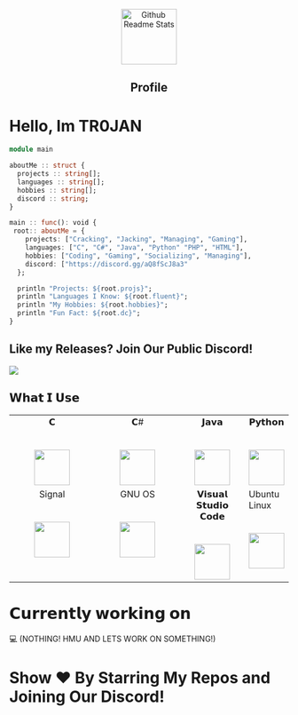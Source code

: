 <p align="center">
 <img width="100px" src="https://res.cloudinary.com/anuraghazra/image/upload/v1594908242/logo_ccswme.svg" align="center" alt="Github Readme Stats" />
 <h2 align="center">Profile</h2>
</p>

# Hello, Im TR0JAN


```julia
module main

aboutMe :: struct {
  projects :: string[];
  languages :: string[];
  hobbies :: string[];
  discord :: string;
}

main :: func(): void {
 root:: aboutMe = {
    projects: ["Cracking", "Jacking", "Managing", "Gaming"],
    languages: ["C", "C#", "Java", "Python" "PHP", "HTML"],
    hobbies: ["Coding", "Gaming", "Socializing", "Managing"],
    discord: ["https://discord.gg/aQ8fScJ8a3"
  };

  println "Projects: ${root.projs}";
  println "Languages I Know: ${root.fluent}";
  println "My Hobbies: ${root.hobbies}";
  println "Fun Fact: ${root.dc}";
}
```
## Like my Releases? Join Our Public Discord!
[<img src="https://img.shields.io/discord/875150796843515915?color=9cf&label=discord&logo=discord&logoColor=blue&style=for-the-badge">](https://discord.com/invite/kTFEdvJUkJ)




## 𝗪𝗵𝗮𝘁 𝗜 𝗨𝘀𝗲

<table>
  <tbody>
    <tr valign="top">
      <td width="25%" align="center">
        <span>𝗖</span><br><br><br>
        <img height="64px" src="https://cdn.svgporn.com/logos/c.svg">
      </td>
      <td width="25%" align="center">
        <span>𝗖#</span><br><br><br>
        <img height="64px" src="https://cdn.svgporn.com/logos/c-sharp.svg">
      </td>
      <td width="25%" align="center">
        <span>𝗝𝗮𝘃𝗮</span><br><br><br>
        <img height="64px" src="https://cdn.svgporn.com/logos/java.svg">
      </td>
      <td width="25%" align="center">
        <span>𝗣𝘆𝘁𝗵𝗼𝗻</span><br><br><br>
        <img height="64px" src="https://cdn.svgporn.com/logos/python.svg">
      </td>
    </tr>
    <tr valign="top">
      <td width="35%" align="center">
        <span>Signal</span><br><br><br>
        <img height="64px" src="https://cdn.svgporn.com/logos/signal.svg">
      </td>
      <td width="35%" align="center">
        <span>GNU OS</span><br><br><br>
        <img height="64px" src="https://cdn.svgporn.com/logos/gnu.svg">
      </td>
      <td width="25%" align="center">
        <span>𝗩𝗶𝘀𝘂𝗮𝗹 𝗦𝘁𝘂𝗱𝗶𝗼 𝗖𝗼𝗱𝗲</span><br><br><br>
        <img height="64px" src="https://cdn.svgporn.com/logos/visual-studio-code.svg">
      </td>
      <td width="25%" align"center">
        <span>Ubuntu Linux</span><br><br><br>
        <img height="64px" src="https://cdn.svgporn.com/logos/ubuntu.svg">
      </td>
    </tr>
  </tbody>
</table>

# 𝗖𝘂𝗿𝗿𝗲𝗻𝘁𝗹𝘆 𝘄𝗼𝗿𝗸𝗶𝗻𝗴 𝗼𝗻
💻 (NOTHING! HMU AND LETS WORK ON SOMETHING!)

# Show ❤️ By Starring My Repos and Joining Our Discord!
